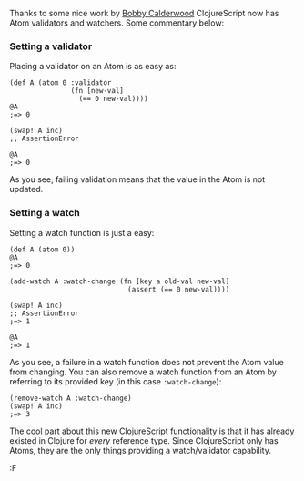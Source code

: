 Thanks to some nice work by [Bobby Calderwood](http://twitter.com/bobbycalderwood) ClojureScript now has Atom validators and watchers.  Some commentary below:

### Setting a validator

Placing a validator on an Atom is as easy as:

    (def A (atom 0 :validator 
                   (fn [new-val] 
                     (== 0 new-val))))
    @A
    ;=> 0
    
    (swap! A inc)
    ;; AssertionError
    
    @A
    ;=> 0

As you see, failing validation means that the value in the Atom is not updated.

### Setting a watch

Setting a watch function is just a easy:

    (def A (atom 0))
    @A
    ;=> 0
    
    (add-watch A :watch-change (fn [key a old-val new-val] 
                                 (assert (== 0 new-val))))
    
    (swap! A inc)
    ;; AssertionError
    ;=> 1
    
    @A
    ;=> 1

As you see, a failure in a watch function does not prevent the Atom value from changing.  You can also remove a watch function from an Atom by referring to its provided key (in this case `:watch-change`):

    (remove-watch A :watch-change)
    (swap! A inc)
    ;=> 3

The cool part about this new ClojureScript functionality is that it has already existed in Clojure for *every* reference type.  Since ClojureScript only has Atoms, they are the only things providing a watch/validator capability.

:F
